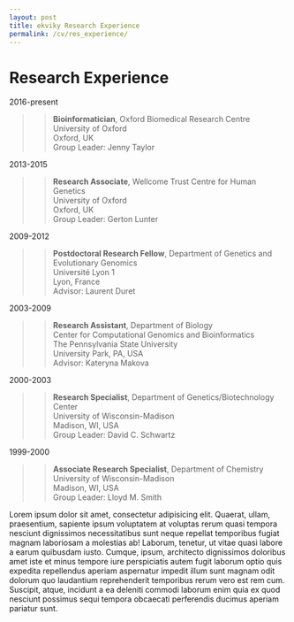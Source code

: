 ```yaml
---
layout: post
title: ekviky Research Experience 
permalink: /cv/res_experience/
---
```


# Research Experience 

2016-present  
>>**Bioinformatician**, Oxford Biomedical Research Centre    
>>University of Oxford    
>>Oxford, UK  
>>Group Leader: Jenny Taylor

2013-2015  
>>**Research Associate**, Wellcome Trust Centre for Human Genetics  
>>University of Oxford  
>>Oxford, UK  
>>Group Leader: Gerton Lunter  

2009-2012  
>>**Postdoctoral Research Fellow**, Department of Genetics and Evolutionary Genomics  
>>Université Lyon 1  
>>Lyon, France  
>>Advisor: Laurent Duret  

2003-2009  
>>**Research Assistant**, Department of Biology  
>>Center for Computational Genomics and Bioinformatics  
>>The Pennsylvania State University  
>>University Park, PA, USA  
>>Advisor: Kateryna Makova  

2000-2003  
>>**Research Specialist**, Department of Genetics/Biotechnology Center  
>>University of Wisconsin-Madison    
>>Madison, WI, USA  
>>Group Leader: David C. Schwartz  

1999-2000  
>>**Associate Research Specialist**, Department of Chemistry  
>>University of Wisconsin-Madison  
>>Madison, WI, USA  
>>Group Leader: Lloyd M. Smith  

  



Lorem ipsum dolor sit amet, consectetur adipisicing elit. Quaerat, ullam, praesentium, sapiente ipsum voluptatem at voluptas rerum quasi tempora nesciunt dignissimos necessitatibus sunt neque repellat temporibus fugiat magnam laboriosam a molestias ab! Laborum, tenetur, ut vitae quasi labore a earum quibusdam iusto. Cumque, ipsum, architecto dignissimos doloribus amet iste et minus tempore iure perspiciatis autem fugit laborum optio quis expedita repellendus aperiam aspernatur impedit illum sunt magnam odit dolorum quo laudantium reprehenderit temporibus rerum vero est rem cum. Suscipit, atque, incidunt a ea deleniti commodi laborum enim quia ex quod nesciunt possimus sequi tempora obcaecati perferendis ducimus aperiam pariatur sunt.

